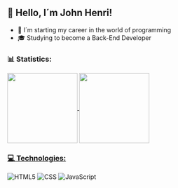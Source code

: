 ## 👋 Hello, I´m John Henri!


- 🎒 I´m starting my career in the world of programming
- 🎓 Studying to become a Back-End Developer




### 📊 Statistics:

<div>
    <a href="https://github.com/anuraghazra/github-readme-stats">
    <img height="160" align="center" src="https://github-readme-stats.vercel.app/api?username=stsjohn&theme=tokyonight" />
    <img height="160" align="center" src="https://github-readme-stats.vercel.app/api/top-langs?username=stsjohn&layout=compact&theme=tokyonight&langs_count=8&card_width=450" />
</div>


### 💻 Technologies:

<div style="display: inline-block;">
  <img align="center" alt="HTML5" src="https://img.shields.io/badge/HTML5-E34F26?style=for-the-badge&logo=html5&logoColor=white">
  <img align="center" alt="CSS" src="https://img.shields.io/badge/CSS3-1572B6?style=for-the-badge&logo=css3&logoColor=white">
  <img align="center" alt="JavaScript" src="https://img.shields.io/badge/JavaScript-F7DF1E?style=for-the-badge&logo=javascript&logoColor=black">




